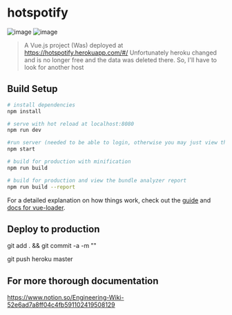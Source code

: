 # hotspotify

![image](https://github.com/user-attachments/assets/15cb95e8-e8c7-4650-85d7-efc3373aafc6)
![image](https://github.com/user-attachments/assets/6b444cc4-26c4-4ff9-9739-3c81f5dff3a1)



> A Vue.js project
> (Was) deployed at https://hotspotify.herokuapp.com/#/
> Unfortunately heroku changed and is no longer free and the data was deleted there. So, I'll have to look for another host

## Build Setup

``` bash
# install dependencies
npm install

# serve with hot reload at localhost:8080
npm run dev

#run server (needed to be able to login, otherwise you may just view the sample)
npm start

# build for production with minification
npm run build

# build for production and view the bundle analyzer report
npm run build --report
```

For a detailed explanation on how things work, check out the [guide](http://vuejs-templates.github.io/webpack/) and [docs for vue-loader](http://vuejs.github.io/vue-loader).

## Deploy to production

git add . && git commit -a -m "<Commit message>"

git push heroku master

## For more thorough documentation

https://www.notion.so/Engineering-Wiki-52e6ad7a8ff04c4fb591102419508129
